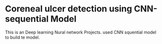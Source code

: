 # Coreneal ulcer detection using CNN-sequential Model 
 This is an Deep learning Nural network Projects. used CNN squential model to build te model. 
